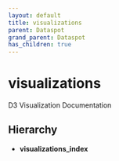 ```yaml
---
layout: default
title: visualizations
parent: Dataspot
grand_parent: Dataspot
has_children: true
---
```


# visualizations

D3 Visualization Documentation

## Hierarchy

* **visualizations_index**
